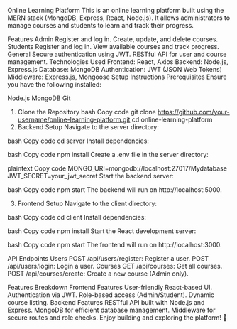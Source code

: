 Online Learning Platform
This is an online learning platform built using the MERN stack (MongoDB, Express, React, Node.js). It allows administrators to manage courses and students to learn and track their progress.

Features
Admin
Register and log in.
Create, update, and delete courses.
Students
Register and log in.
View available courses and track progress.
General
Secure authentication using JWT.
RESTful API for user and course management.
Technologies Used
Frontend: React, Axios
Backend: Node.js, Express.js
Database: MongoDB
Authentication: JWT (JSON Web Tokens)
Middleware: Express.js, Mongoose
Setup Instructions
Prerequisites
Ensure you have the following installed:

Node.js
MongoDB
Git
1. Clone the Repository
bash
Copy code
git clone https://github.com/your-username/online-learning-platform.git
cd online-learning-platform
2. Backend Setup
Navigate to the server directory:

bash
Copy code
cd server
Install dependencies:

bash
Copy code
npm install
Create a .env file in the server directory:

plaintext
Copy code
MONGO_URI=mongodb://localhost:27017/Mydatabase
JWT_SECRET=your_jwt_secret
Start the backend server:

bash
Copy code
npm start
The backend will run on http://localhost:5000.

3. Frontend Setup
Navigate to the client directory:

bash
Copy code
cd client
Install dependencies:

bash
Copy code
npm install
Start the React development server:

bash
Copy code
npm start
The frontend will run on http://localhost:3000.

API Endpoints
Users
POST /api/users/register: Register a user.
POST /api/users/login: Login a user.
Courses
GET /api/courses: Get all courses.
POST /api/courses/create: Create a new course (Admin only).

Features Breakdown
Frontend Features
User-friendly React-based UI.
Authentication via JWT.
Role-based access (Admin/Student).
Dynamic course listing.
Backend Features
RESTful API built with Node.js and Express.
MongoDB for efficient database management.
Middleware for secure routes and role checks.
Enjoy building and exploring the platform! 🚀
